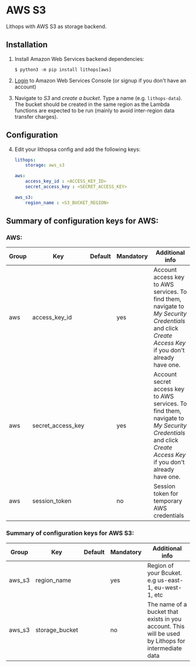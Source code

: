 # AWS S3

Lithops with AWS S3 as storage backend.

## Installation

1. Install Amazon Web Services backend dependencies:

    ```
    $ python3 -m pip install lithops[aws]
    ```

2. [Login](https://console.aws.amazon.com/?nc2=h_m_mc) to Amazon Web Services Console (or signup if you don't have an account)

3. Navigate to *S3* and *create a bucket*. Type a name (e.g. `lithops-data`). The bucket should be created in the same region as the Lambda functions are expected to be run (mainly to avoid inter-region data transfer charges).


## Configuration

4. Edit your lithopsa config and add the following keys:

    ```yaml
    lithops:
        storage: aws_s3

    aws:
        access_key_id : <ACCESS_KEY_ID>
        secret_access_key : <SECRET_ACCESS_KEY>

    aws_s3:
        region_name : <S3_BUCKET_REGION>
    ```

 
## Summary of configuration keys for AWS:

### AWS:

|Group|Key|Default|Mandatory|Additional info|
|---|---|---|---|---|
|aws | access_key_id | |yes | Account access key to AWS services. To find them, navigate to *My Security Credentials* and click *Create Access Key* if you don't already have one. |
|aws | secret_access_key | |yes | Account secret access key to AWS services. To find them, navigate to *My Security Credentials* and click *Create Access Key* if you don't already have one. |
|aws | session_token | |no | Session token for temporary AWS credentials |

### Summary of configuration keys for AWS S3:

|Group|Key|Default|Mandatory|Additional info|
|---|---|---|---|---|
|aws_s3 | region_name | |yes | Region of your Bcuket. e.g us-east-1, eu-west-1, etc |
|aws_s3 | storage_bucket | | no | The name of a bucket that exists in you account. This will be used by Lithops for intermediate data |

